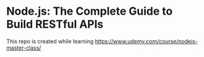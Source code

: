 # Node.js: The Complete Guide to Build RESTful APIs

This repo is created while learning https://www.udemy.com/course/nodejs-master-class/
